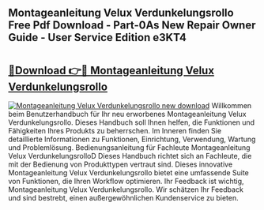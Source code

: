## Montageanleitung Velux Verdunkelungsrollo Free Pdf Download - Part-0As New Repair Owner Guide - User Service Edition e3KT4

# <h2><a href="http://df7l1gi.blite.top/?on=Montageanleitung+Velux+Verdunkelungsrollo">🔗Download 👉🔴 Montageanleitung Velux Verdunkelungsrollo</a></h2>

[![Montageanleitung Velux Verdunkelungsrollo new download](https://i.imgur.com/lujVjoI.png)](http://df7l1gi.blite.top/?on=Montageanleitung+Velux+Verdunkelungsrollo)
Willkommen beim Benutzerhandbuch für Ihr neu erworbenes Montageanleitung Velux Verdunkelungsrollo. Dieses Handbuch soll Ihnen helfen, die Funktionen und Fähigkeiten Ihres Produkts zu beherrschen. Im Inneren finden Sie detaillierte Informationen zu Funktionen, Einrichtung, Verwendung, Wartung und Problemlösung. Bedienungsanleitung für Fachleute Montageanleitung Velux VerdunkelungsrolloD Dieses Handbuch richtet sich an Fachleute, die mit der Bedienung von Produkttypen vertraut sind. Dieses innovative Montageanleitung Velux Verdunkelungsrollo bietet eine umfassende Suite von Funktionen, die Ihren Workflow optimieren. Ihr Feedback ist wichtig, Montageanleitung Velux Verdunkelungsrollo. Wir schätzen Ihr Feedback und sind bestrebt, einen außergewöhnlichen Kundenservice zu bieten.

